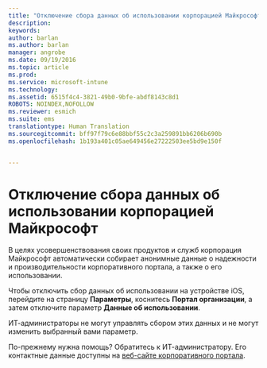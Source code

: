```yaml
---
title: "Отключение сбора данных об использовании корпорацией Майкрософт на устройстве iOS | Microsoft Intune"
description: 
keywords: 
author: barlan
ms.author: barlan
manager: angrobe
ms.date: 09/19/2016
ms.topic: article
ms.prod: 
ms.service: microsoft-intune
ms.technology: 
ms.assetid: 6515f4c4-3821-49b0-9bfe-abdf8143c8d1
ROBOTS: NOINDEX,NOFOLLOW
ms.reviewer: esmich
ms.suite: ems
translationtype: Human Translation
ms.sourcegitcommit: bff97f79c6e88bbf55c2c3a259891bb6206b690b
ms.openlocfilehash: 1b193a401c05ae649456e27222503ee5bd9e150f


---
```



# Отключение сбора данных об использовании корпорацией Майкрософт

В целях усовершенствования своих продуктов и служб корпорация Майкрософт автоматически собирает анонимные данные о надежности и производительности корпоративного портала, а также о его использовании.

Чтобы отключить сбор данных об использовании на устройстве iOS, перейдите на страницу **Параметры**, коснитесь **Портал организации**, а затем отключите параметр **Данные об использовании**.

ИТ-администраторы не могут управлять сбором этих данных и не могут изменить выбранный вами параметр.

По-прежнему нужна помощь? Обратитесь к ИТ-администратору. Его контактные данные доступны на [веб-сайте корпоративного портала](http://portal.manage.microsoft.com).




<!--HONumber=Sep16_HO3-->


